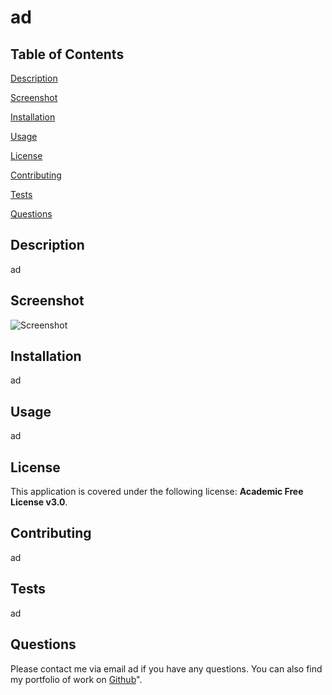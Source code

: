 

# ad

## Table of Contents

[Description](#description)

[Screenshot](#screenshot)

[Installation](#installation)

[Usage](#usage)

[License](#license)

[Contributing](#contributing)

[Tests](#tests)

[Questions](#questions)

## Description

ad

## Screenshot

![Screenshot](ad)

## Installation

ad

## Usage

ad

## License

This application is covered under the following license: **Academic Free License v3.0**.

## Contributing

ad

## Tests

ad

## Questions

Please contact me via email ad if you have any questions. You can also find my portfolio of work on [Github](https://github.com/ad)".